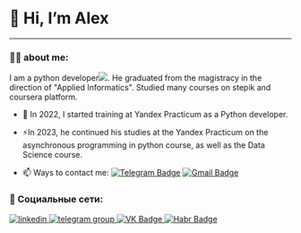 # 👋 Hi, I’m Alex

---

### :man_technologist: about me:

I am a python developer<img src="https://media.giphy.com/media/WUlplcMpOCEmTGBtBW/giphy.gif" width="30px">.
He graduated from the magistracy in the direction of "Applied Informatics". Studied many courses on stepik and coursera platform.
- :telescope: In 2022, I started training at Yandex Practicum as a Python developer. 
- :zap:In 2023, he continued his studies at the Yandex Practicum on the asynchronous programming in python course, as well as the Data Science course.

- :mailbox: Ways to contact me: [![Telegram Badge](https://img.shields.io/badge/-filimonovalexey-blue?style=flat&logo=Telegram&logoColor=white)](https://t.me/xofmdo) [![Gmail Badge](https://img.shields.io/badge/-Gmail-red?style=flat&logo=Gmail&logoColor=white)](mailto:aleksandrkuzmich98@yandex.ru)

### 🤝 Социальные сети:

  <div id="badges">
    <a href="https://www.linkedin.com/in/%D0%B0%D0%BB%D0%B5%D0%BA%D1%81%D0%B5%D0%B9-%D1%84%D0%B8%D0%BB%D0%B8%D0%BC%D0%BE%D0%BD%D0%BE%D0%B2-2a0b07257/" target="_blank">
      <img src="https://cdn-icons-png.flaticon.com/512/2504/2504799.png" width="40" height="40" alt="linkedin" />
    </a>
    <a href="https://t.me/xofmdo" target="_blank">
      <img src="https://cdn-icons-png.flaticon.com/512/2111/2111646.png" width="40" height="40" alt="telegram group" />
    </a>
    <a href="https://vk.com/xofmdo" target="_blank">
      <img src="https://cdn-icons-png.flaticon.com/512/145/145813.png" width="40" height="40" alt="VK Badge"/>
    </a>
    <a href="https://career.habr.com/alexander-kuzmich" target="_blank">
      <img src="https://static.tildacdn.com/tild3434-3765-4432-a336-646261306131/habr_5.jpg" width="40" height="40" alt="Habr Badge"/>
    </a>
  </div>
<!--


### 💻 Технологии:

<div>
  <img src="https://github.com/devicons/devicon/blob/master/icons/python/python-original.svg" title="python" alt="python" width="40" height="40"/>&nbsp
  <img src="https://github.com/devicons/devicon/blob/master/icons/django/django-plain-wordmark.svg" title="Django" alt="Django" width="40" height="40"/>&nbsp
  <img src="https://github.com/devicons/devicon/blob/master/icons/docker/docker-original-wordmark.svg" title="docker" alt="docker" width="40" height="40"/>&nbsp
  <img src="https://github.com/devicons/devicon/blob/master/icons/linux/linux-original.svg" title="linux" alt="linux" width="40" height="40"/>&nbsp
  <img src="https://github.com/devicons/devicon/blob/master/icons/git/git-original.svg" title="git" alt="git" width="40" height="40"/>&nbsp
  <img src="https://github.com/devicons/devicon/blob/master/icons/nginx/nginx-original.svg" title="nginx" alt="nginx" width="40" height="40"/>&nbsp
  <img src="https://github.com/devicons/devicon/blob/master/icons/html5/html5-original.svg" title="html5" alt="html5" width="40" height="40"/>&nbsp
  <img src="https://github.com/devicons/devicon/blob/master/icons/css3/css3-original.svg" title="css" alt="css" width="40" height="40"/>&nbsp
  <img src="https://github.com/devicons/devicon/blob/master/icons/sqlite/sqlite-original-wordmark.svg" title="sql" alt="sql" width="40" height="40"/>&nbsp;
  <img src="https://github.com/devicons/devicon/blob/master/icons/pandas/pandas-original-wordmark.svg" title="pandas" alt="pandas" width="40" height="40"/>&nbsp;
  <img src="https://github.com/devicons/devicon/blob/master/icons/numpy/numpy-original-wordmark.svg" title="numpy" alt="numpy" width="40" height="40"/>&nbsp;
</div>

### 💻 Пройденные курсы:

|                                Курсы                                        |        Дата       |
| --------------------------------------------------------------------------- | :---------------: |
| coursera.org/ Основы программирования на Python                             | 03/2021 - 06/2021 |
| stepik.org/ "Поколение Python": курс для начинающих                         | 11/2021 - 01/2022 |
| stepik.org/ Интерактивный тренажер по SQL                                   | 01/2022 - 02/2022 |
| stepik.org/ ООП на Python от egoroff_channel                                | 11/2021 - 03/2022 |
| stepik.org/ Основы компьютерных и веб-технологий с Python от Диджитализируй | 01/2022 - 05/2022 |
| stepik.org/ Django, потанцуем?                                              | 01/2022 - 05/2022 |
| practicum.yandex/ Python-разработчик                                        | 01/2022 - 11/2022 |
| stepik.org/ "Поколение Python": курс для продвинутых                        | 10/2022 - 01/2023 |
| practicum.yandex/ Асинхронное программирование на Python                    | 12/2022 - xx/2023 |
| practicum.yandex/ Data Science                                              | 12/2022 - xx/2023 |
| stepik.org/ Свободное погружение в СУБД                                     | 10/2022 - xx/2023 |
| stepik.org/ "Поколение Python": курс для профессионалов                     | 02/2023 - xx/2023 |



### ⚙️ GitHub статистика:

<table>
  <tr>
    <td>
      <img align="left" src="http://github-readme-streak-stats.herokuapp.com/?user=xofmdo&theme=dark&background=000000" alt="webDev's Github stats" />
    </td>
    <td>
      <img height="195px" align="right" alt="webDev's Github Languages" src="https://github-readme-stats-sigma-five.vercel.app/api/top-langs/?username=xofmdo&layout=compact&theme=vision-friendly-dark" />
    </td>
  </tr>
</table>
---
**xofmdo/xofmdo** is a ✨ _special_ ✨ repository because its `README.md` (this file) appears on your GitHub profile.
